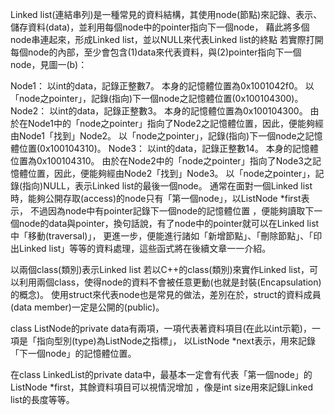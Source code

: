 Linked list(連結串列)是一種常見的資料結構，其使用node(節點)來記錄、表示、儲存資料(data)，並利用每個node中的pointer指向下一個node，
藉此將多個node串連起來，形成Linked list，並以NULL來代表Linked list的終點
若實際打開每個node的內部，至少會包含(1)data來代表資料，與(2)pointer指向下一個node，見圖一(b)：

Node1：
以int的data，記錄正整數7。
本身的記憶體位置為0x1001042f0。
以「node之pointer」，記錄(指向)下一個node之記憶體位置(0x100104300)。
Node2：
以int的data，記錄正整數3。
本身的記憶體位置為0x100104300。
由於在Node1中的「node之pointer」指向了Node2之記憶體位置，因此，便能夠經由Node1「找到」Node2。
以「node之pointer」，記錄(指向)下一個node之記憶體位置(0x100104310)。
Node3：
以int的data，記錄正整數14。
本身的記憶體位置為0x100104310。
由於在Node2中的「node之pointer」指向了Node3之記憶體位置，因此，便能夠經由Node2「找到」Node3。
以「node之pointer」，記錄(指向)NULL，表示Linked list的最後一個node。
通常在面對一個Linked list時，能夠公開存取(access)的node只有「第一個node」，以ListNode *first表示，
不過因為node中有pointer記錄下一個node的記憶體位置
，便能夠讀取下一個node的data與pointer，換句話說，有了node中的pointer就可以在Linked list中「移動(traversal)」，
更進一步，便能進行諸如「新增節點」、「刪除節點」、「印出Linked list」等等的資料處理，這些函式將在後續文章一一介紹。




以兩個class(類別)表示Linked list
若以C++的class(類別)來實作Linked list，可以利用兩個class，使得node的資料不會被任意更動(也就是封裝(Encapsulation)的概念)。
使用struct來代表node也是常見的做法，差別在於，struct的資料成員(data member)一定是公開的(public)。

class ListNode的private data有兩項，一項代表著資料項目(在此以int示範)，一項是「指向型別(type)為ListNode之指標」，
以ListNode *next表示，用來記錄「下一個node」的記憶體位置。

在class LinkedList的private data中，最基本一定會有代表「第一個node」的ListNode *first，其餘資料項目可以視情況增加
，像是int size用來記錄Linked list的長度等等。
